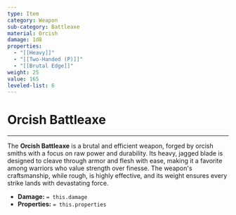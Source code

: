 ```yaml
---
type: Item
category: Weapon
sub-category: Battleaxe
material: Orcish
damage: 1d8
properties:
  - "[[Heavy]]"
  - "[[Two-Handed (P)]]"
  - "[[Brutal Edge]]"
weight: 25
value: 165
leveled-list: 6
---
```

# Orcish Battleaxe
---
The **Orcish Battleaxe** is a brutal and efficient weapon, forged by orcish smiths with a focus on raw power and durability. Its heavy, jagged blade is designed to cleave through armor and flesh with ease, making it a favorite among warriors who value strength over finesse. The weapon's craftsmanship, while rough, is highly effective, and its weight ensures every strike lands with devastating force.

- **Damage:** `= this.damage`
- **Properties:** `= this.properties`